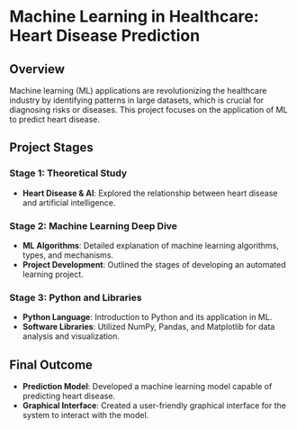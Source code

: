 # Machine Learning in Healthcare: Heart Disease Prediction

## Overview
Machine learning (ML) applications are revolutionizing the healthcare industry by identifying patterns in large datasets, which is crucial for diagnosing risks or diseases. This project focuses on the application of ML to predict heart disease.

## Project Stages

### Stage 1: Theoretical Study
- **Heart Disease & AI**: Explored the relationship between heart disease and artificial intelligence.

### Stage 2: Machine Learning Deep Dive
- **ML Algorithms**: Detailed explanation of machine learning algorithms, types, and mechanisms.
- **Project Development**: Outlined the stages of developing an automated learning project.

### Stage 3: Python and Libraries
- **Python Language**: Introduction to Python and its application in ML.
- **Software Libraries**: Utilized NumPy, Pandas, and Matplotlib for data analysis and visualization.

## Final Outcome
- **Prediction Model**: Developed a machine learning model capable of predicting heart disease.
- **Graphical Interface**: Created a user-friendly graphical interface for the system to interact with the model.

